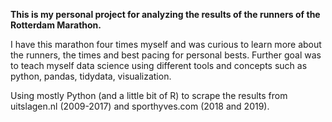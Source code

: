 <b>This is my personal project for analyzing the results of the runners of the Rotterdam Marathon.</b>

I have this marathon four times myself and was curious to learn more about the runners, the times and best pacing for personal bests. Further goal was to teach myself data science using different tools and concepts such as python, pandas, tidydata, visualization.


Using mostly Python (and a little bit of R) to scrape the results from uitslagen.nl (2009-2017) and sporthyves.com (2018 and 2019).

